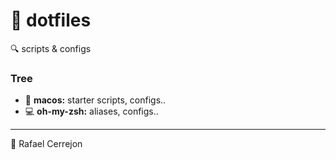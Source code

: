 # :floppy_disk: dotfiles
:mag: scripts &amp; configs

### Tree

- :apple: **macos:** starter scripts, configs..
- :computer: **oh-my-zsh:** aliases, configs..


---
:walking: Rafael Cerrejon
